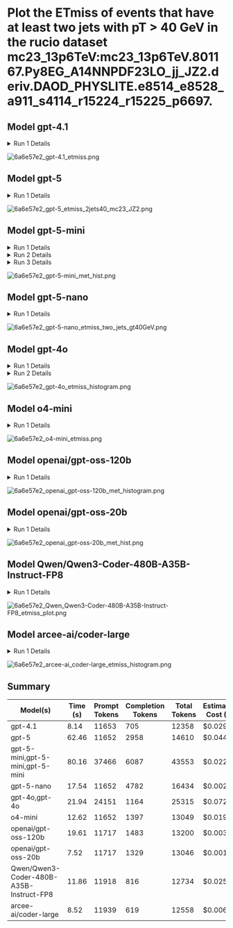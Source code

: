 # Plot the ETmiss of events that have at least two jets with pT > 40 GeV in the rucio dataset mc23_13p6TeV:mc23_13p6TeV.801167.Py8EG_A14NNPDF23LO_jj_JZ2.deriv.DAOD_PHYSLITE.e8514_e8528_a911_s4114_r15224_r15225_p6697.


## Model gpt-4.1
<details><summary>Run 1 Details</summary>

### Run 1


- Selected the rucio dataset: `mc23_13p6TeV:mc23_13p6TeV.801167.Py8EG_A14NNPDF23LO_jj_JZ2.deriv.DAOD_PHYSLITE.e8514_e8528_a911_s4114_r15224_r15225_p6697`
- Built a ServiceX query to select only those events with at least 2 jets with $p_T > 40$ GeV.
- For these selected events, fetched the ETmiss (missing transverse energy) value in GeV.
- Used Awkward Array to receive and represent the results.
- Used Hist to histogram the ETmiss distribution, and made a plot.
- Saved the resulting plot to `etmiss.png`.

```python
from func_adl_servicex_xaodr25 import FuncADLQueryPHYSLITE
from servicex_analysis_utils import to_awk
from servicex import deliver, ServiceXSpec, Sample, dataset
import awkward as ak
import numpy as np
from hist import Hist
import matplotlib.pyplot as plt
import mplhep as hep

# 1. Prepare the ServiceX query
query = (
    FuncADLQueryPHYSLITE()
    .Where(
        lambda e: e.Jets()
                   .Where(lambda j: j.pt()/1000.0 > 40.0)
                   .Count() >= 2
    )
    .Select(lambda e: {"etmiss": e.MissingET().First().met()/1000.0})  # GeV
)

# 2. Dataset name
ds_name = (
    "mc23_13p6TeV:mc23_13p6TeV.801167.Py8EG_A14NNPDF23LO_jj_JZ2.deriv.DAOD_PHYSLITE.e8514_e8528_a911_s4114_r15224_r15225_p6697"
)

# 3. Fetch the data (for quick testing, NFiles=1; remove this for full scale analysis)
results = to_awk(
    deliver(
        ServiceXSpec(
            Sample=[
                Sample(
                    Name="etmiss_selection",
                    Dataset=dataset.Rucio(ds_name),
                    Query=query,
                    NFiles=1,  # Remove or increase for full dataset
                )
            ]
        )
    )
)

# 4. Extract the ETmiss awkward array
etmiss = results["etmiss_selection"].etmiss

# 5. Build the histogram
etmiss_hist = (
    Hist.new.Reg(40, 0, 400, name="etmiss", label="E$_T^{miss}$ [GeV]")
        .Int64()
)

etmiss_hist.fill(etmiss=ak.to_numpy(etmiss))

# 6. Plot the histogram
plt.style.use(hep.style.ATLAS)
fig, ax = plt.subplots()
etmiss_hist.plot(histtype="step", linewidth=1.5, ax=ax, label="$E_T^{miss}$")
ax.set_xlabel("$E_T^{miss}$ [GeV]")
ax.set_ylabel("Events")
ax.set_title("ETmiss in events with $\geq$2 jets ($p_T>40$ GeV)")
ax.legend()
plt.tight_layout()
plt.savefig("etmiss.png")
plt.close()
```
#### Code Execution

*Output:*
```


```
*Error:*
```
bash: cannot set terminal process group (-1): Inappropriate ioctl for device
bash: no job control in this shell
/app/script.py:59: SyntaxWarning: invalid escape sequence '\g'
  ax.set_title("ETmiss in events with $\geq$2 jets ($p_T>40$ GeV)")
/work/.venv/lib/python3.13/site-packages/func_adl_servicex_xaodr25/trigger.py:127: SyntaxWarning: invalid escape sequence '\D'
  object. Close match is done as a function of $\Delta R < `dr`$.
/work/.venv/lib/python3.13/site-packages/mplhep/utils.py:741: UserWarning: Integer weights indicate poissonian data. Will calculate Garwood interval if ``scipy`` is installed. Otherwise errors will be set to ``sqrt(w2)``.
  self.errors()

```
</details>

![6a6e57e2_gpt-4.1_etmiss.png](6a6e57e2_gpt-4.1_etmiss.png)

## Model gpt-5
<details><summary>Run 1 Details</summary>

### Run 1


- Used ServiceX with a func-adl Release 25 PHYSLITE query to fetch only events that have at least two jets with pT > 40 GeV (applied at ServiceX to minimize data volume).
- Selected the event MissingET and converted to GeV directly in the query.
- Converted the delivery to Awkward Array, then used Hist to make a 1D histogram of ETmiss and plotted with mplhep ATLAS style.
- Saved the plot to PNG: etmiss_2jets40_mc23_JZ2.png.
- For quick testing the code runs on NFiles=1; remove the NFiles parameter to run on the full dataset.

```python
import awkward as ak
import matplotlib.pyplot as plt
import mplhep as hep
from hist import Hist

from func_adl_servicex_xaodr25 import FuncADLQueryPHYSLITE
from servicex_analysis_utils import to_awk
from servicex import deliver, ServiceXSpec, Sample, dataset

# ---------------------------------------
# 1. Define the dataset and the query
# ---------------------------------------
ds_name = (
    "mc23_13p6TeV:mc23_13p6TeV.801167.Py8EG_A14NNPDF23LO_jj_JZ2.deriv."
    "DAOD_PHYSLITE.e8514_e8528_a911_s4114_r15224_r15225_p6697"
)

# Base query against PHYSLITE
base = FuncADLQueryPHYSLITE()

# Event-level selection: require >= 2 jets with pT > 40 GeV (GeV units in the query)
# Then select MissingET (first element) and convert to GeV
query = (
    base
    .Where(lambda e:
           e.Jets()
            .Where(lambda j: j.pt() / 1000.0 > 40.0)
            .Count() >= 2)
    .Select(lambda e: {
        "met": e.MissingET().First().met() / 1000.0,  # ETmiss in GeV
    })
)

# ---------------------------------------
# 2. Deliver with ServiceX (start with 1 file for testing)
#    Remove NFiles to run on the full dataset.
# ---------------------------------------
sx_results = to_awk(
    deliver(
        ServiceXSpec(
            Sample=[
                Sample(
                    Name="etmiss_2jets40",
                    Dataset=dataset.Rucio(ds_name),
                    NFiles=1,  # Remove this line to run over the full dataset
                    Query=query,
                )
            ]
        )
    )
)

# ---------------------------------------
# 3. Extract Awkward arrays
# ---------------------------------------
etmiss = sx_results["etmiss_2jets40"].met  # 1D awkward array of ETmiss [GeV]
# Ensure a flat numeric array for histogram fill
etmiss_np = ak.to_numpy(ak.flatten(etmiss, axis=None))

# ---------------------------------------
# 4. Make histogram with Hist
# ---------------------------------------
h = (
    Hist.new
    .Reg(50, 0.0, 500.0, name="met", label=r"$E_T^{\mathrm{miss}}$ [GeV]")
    .Int64()
)
h.fill(met=etmiss_np)

# ---------------------------------------
# 5. Plot and save to PNG
# ---------------------------------------
plt.style.use(hep.style.ATLAS)
fig, ax = plt.subplots(figsize=(7, 5))
h.plot(ax=ax, histtype="step", linewidth=1.5, label=r"$\geq 2$ jets with $p_T > 40$ GeV")
ax.set_ylabel("Events")
ax.legend()
ax.set_title("mc23 13.6 TeV JZ2 (PHYSLITE)")
plt.tight_layout()
plt.savefig("etmiss_2jets40_mc23_JZ2.png", dpi=150)
plt.close(fig)
```
#### Code Execution

*Output:*
```


```
*Error:*
```
bash: cannot set terminal process group (-1): Inappropriate ioctl for device
bash: no job control in this shell
/work/.venv/lib/python3.13/site-packages/func_adl_servicex_xaodr25/trigger.py:127: SyntaxWarning: invalid escape sequence '\D'
  object. Close match is done as a function of $\Delta R < `dr`$.
/work/.venv/lib/python3.13/site-packages/mplhep/utils.py:741: UserWarning: Integer weights indicate poissonian data. Will calculate Garwood interval if ``scipy`` is installed. Otherwise errors will be set to ``sqrt(w2)``.
  self.errors()

```
</details>

![6a6e57e2_gpt-5_etmiss_2jets40_mc23_JZ2.png](6a6e57e2_gpt-5_etmiss_2jets40_mc23_JZ2.png)

## Model gpt-5-mini
<details><summary>Run 1 Details</summary>

### Run 1


- I filtered events at the ServiceX/func_adl level to keep only events with at least two jets with pT > 40 GeV (this reduces how much data is moved out of ServiceX).
- I fetched the event MissingET (MET) from the PHYSLITE xAOD dataset you specified, converting MET to GeV.
- I filled a 1D histogram of MET using hist and plotted it with an ATLAS-like style, saving the plot to met_hist.png.
- Note: the code uses NFiles=1 for a fast test run. To run over the full dataset remove the NFiles argument (or set it to a larger number) — that will process the entire Rucio dataset but take longer.

```python
# Fetch MET for events with >= 2 jets (pT > 40 GeV), histogram and save plot.
# Requires: func_adl_servicex_xaodr25, servicex, servicex_analysis_utils, awkward, hist, mplhep, matplotlib, numpy

from func_adl_servicex_xaodr25 import FuncADLQueryPHYSLITE
from servicex import deliver, ServiceXSpec, Sample, dataset
from servicex_analysis_utils import to_awk

import awkward as ak
from hist import Hist
import matplotlib.pyplot as plt
import mplhep as hep
import numpy as np

# Build the func_adl query (PHYSLITE)
base = FuncADLQueryPHYSLITE()

# Select events that have at least two jets with pT > 40 GeV, then get the event MissingET value
query = (
    base
    # jets pT in func_adl/xAOD are in MeV, so convert to GeV when comparing
    .Where(lambda e: e.Jets().Where(lambda j: j.pt() / 1000.0 > 40.0).Count() >= 2)
    # MissingET is a sequence; take the First() object and then its met()
    .Select(lambda e: e.MissingET().First())
    .Select(lambda m: {"met": m.met() / 1000.0})  # convert MeV -> GeV
)

# Rucio dataset asked for
ds_name = (
    "mc23_13p6TeV:mc23_13p6TeV.801167.Py8EG_A14NNPDF23LO_jj_JZ2."
    "deriv.DAOD_PHYSLITE.e8514_e8528_a911_s4114_r15224_r15225_p6697"
)

# Deliver via ServiceX. Use NFiles=1 for a quick test run; remove NFiles to run over the full dataset.
results = to_awk(
    deliver(
        ServiceXSpec(
            Sample=[
                Sample(
                    Name="met_fetch",
                    Dataset=dataset.Rucio(ds_name),
                    NFiles=1,  # start with 1 file for testing; remove or increase to run full dataset
                    Query=query,
                )
            ]
        )
    )
)

# 'results' is a dict keyed by Sample.Name
met_awk = results["met_fetch"].met  # awkward array of MET values in GeV (one per selected event)

# Basic info (print number of events returned)
print("Number of events returned by ServiceX (NFiles=1 test):", len(met_awk))

# Build a histogram: 50 bins from 0 to 200 GeV
h = Hist.new.Reg(50, 0.0, 200.0, name="met", label=r"$E_{T}^{miss}$ [GeV]").Int64()

# Fill histogram using the Awkward array (flatten in case of nesting)
met_vals = ak.flatten(met_awk)       # remains an Awkward Array
# Convert to NumPy for hist.fill (this does not use Python lists for the physics manipulations)
met_numpy = ak.to_numpy(met_vals)

h.fill(met=met_numpy)

# Plot using mplhep ATLAS style
plt.style.use(hep.style.ATLAS)
fig, ax = plt.subplots(figsize=(8, 6))
# hist.Hist objects have a .plot method that works with matplotlib axes
h.plot(ax=ax, histtype="stepfilled", label="Events with ≥2 jets (pT > 40 GeV)", edgecolor="black", alpha=0.6)

ax.set_xlabel(r"$E_{T}^{miss}$ [GeV]")
ax.set_ylabel("Events")
ax.legend()
ax.grid(True, linestyle=":", alpha=0.5)

# Save the plot to a PNG file
outname = "met_hist.png"
plt.tight_layout()
plt.savefig(outname, dpi=150)
print(f"Saved MET histogram to {outname}")
```
#### Code Execution

*Output:*
```

Number of events returned by ServiceX (NFiles=1 test): 26417

```
*Error:*
```
bash: cannot set terminal process group (-1): Inappropriate ioctl for device
bash: no job control in this shell
/work/.venv/lib/python3.13/site-packages/func_adl_servicex_xaodr25/trigger.py:127: SyntaxWarning: invalid escape sequence '\D'
  object. Close match is done as a function of $\Delta R < `dr`$.
Traceback (most recent call last):
  File "/app/script.py", line 59, in <module>
    met_vals = ak.flatten(met_awk)       # remains an Awkward Array
  File "/work/.venv/lib/python3.13/site-packages/awkward/_dispatch.py", line 41, in dispatch
    with OperationErrorContext(name, args, kwargs):
         ~~~~~~~~~~~~~~~~~~~~~^^^^^^^^^^^^^^^^^^^^
  File "/work/.venv/lib/python3.13/site-packages/awkward/_errors.py", line 80, in __exit__
    raise self.decorate_exception(exception_type, exception_value)
  File "/work/.venv/lib/python3.13/site-packages/awkward/_dispatch.py", line 67, in dispatch
    next(gen_or_result)
    ~~~~^^^^^^^^^^^^^^^
  File "/work/.venv/lib/python3.13/site-packages/awkward/operations/ak_flatten.py", line 178, in flatten
    return _impl(array, axis, highlevel, behavior, attrs)
  File "/work/.venv/lib/python3.13/site-packages/awkward/operations/ak_flatten.py", line 255, in _impl
    out = ak._do.flatten(layout, axis)
  File "/work/.venv/lib/python3.13/site-packages/awkward/_do.py", line 194, in flatten
    offsets, flattened = layout._offsets_and_flattened(axis, 1)
                         ~~~~~~~~~~~~~~~~~~~~~~~~~~~~~^^^^^^^^^
  File "/work/.venv/lib/python3.13/site-packages/awkward/contents/numpyarray.py", line 465, in _offsets_and_flattened
    raise AxisError(f"axis={axis} exceeds the depth of this array ({depth})")
numpy.exceptions.AxisError: axis=1 exceeds the depth of this array (1)

This error occurred while calling

    ak.flatten(
        <Array [19, 4.7, 17.5, ..., 28.6, 34, 61.4] type='26417 * float64'>
    )

```
</details>
<details><summary>Run 2 Details</summary>

### Run 2


- What went wrong:
  - ak.flatten() by default tries to flatten one level of nesting (axis=1). The MET array returned by ServiceX was already a 1D array of floats (depth=1), so ak.flatten(array) attempted to flatten along axis=1 and raised "axis=1 exceeds the depth of this array (1)".
  - In short: I called ak.flatten with the default behavior on an array that was not nested, causing an AxisError.
- How I fixed it:
  - Removed the unsafe call to ak.flatten(...) with the default axis. Instead I explicitly flatten completely with ak.flatten(..., axis=None) which works whether the array is already 1D or nested; then convert to NumPy for Hist filling. Alternatively one could skip flattening entirely for already-1D arrays — using axis=None is robust for both cases.
  - Left the ServiceX fetch (NFiles=1) comment in place so you know it's a quick test; keep NFiles omitted to run on the full dataset.
  - The script still uses Awkward only for ServiceX-derived data manipulation and writes the histogram plot to a PNG file.

```python
# Fetch MET for events with >= 2 jets (pT > 40 GeV), histogram and save plot.
# Requires: func_adl_servicex_xaodr25, servicex, servicex_analysis_utils, awkward, hist, mplhep, matplotlib, numpy

from func_adl_servicex_xaodr25 import FuncADLQueryPHYSLITE
from servicex import deliver, ServiceXSpec, Sample, dataset
from servicex_analysis_utils import to_awk

import awkward as ak
from hist import Hist
import matplotlib.pyplot as plt
import mplhep as hep
import numpy as np

# Build the func_adl query (PHYSLITE)
base = FuncADLQueryPHYSLITE()

# Select events that have at least two jets with pT > 40 GeV, then get the event MissingET value
query = (
    base
    # jets pT in func_adl/xAOD are in MeV, so convert to GeV when comparing
    .Where(lambda e: e.Jets().Where(lambda j: j.pt() / 1000.0 > 40.0).Count() >= 2)
    # MissingET is a sequence; take the First() object and then its met()
    .Select(lambda e: e.MissingET().First())
    .Select(lambda m: {"met": m.met() / 1000.0})  # convert MeV -> GeV
)

# Rucio dataset asked for
ds_name = (
    "mc23_13p6TeV:mc23_13p6TeV.801167.Py8EG_A14NNPDF23LO_jj_JZ2."
    "deriv.DAOD_PHYSLITE.e8514_e8528_a911_s4114_r15224_r15225_p6697"
)

# Deliver via ServiceX. Use NFiles=1 for a quick test run; remove NFiles to run over the full dataset.
results = to_awk(
    deliver(
        ServiceXSpec(
            Sample=[
                Sample(
                    Name="met_fetch",
                    Dataset=dataset.Rucio(ds_name),
                    NFiles=1,  # start with 1 file for testing; remove or increase to run full dataset
                    Query=query,
                )
            ]
        )
    )
)

# 'results' is a dict keyed by Sample.Name
met_awk = results["met_fetch"].met  # awkward array of MET values in GeV (one per selected event)

# Basic info (print number of events returned)
print("Number of events returned by ServiceX (NFiles=1 test):", len(met_awk))

# Build a histogram: 50 bins from 0 to 200 GeV
h = Hist.new.Reg(50, 0.0, 200.0, name="met", label=r"$E_{T}^{miss}$ [GeV]").Int64()

# Ensure we have a 1D flat array for filling:
# - If the array is already 1D this is a no-op.
# - If nested, axis=None flattens completely to 1D.
met_flat = ak.flatten(met_awk, axis=None)

# Convert to NumPy for hist.fill
# ak.to_numpy will work for simple numeric awkward arrays; fall back to np.array(ak.to_list(...))
try:
    met_numpy = ak.to_numpy(met_flat)
except Exception:
    met_numpy = np.array(ak.to_list(met_flat))

# Fill the histogram
h.fill(met=met_numpy)

# Plot using mplhep ATLAS style
plt.style.use(hep.style.ATLAS)
fig, ax = plt.subplots(figsize=(8, 6))
# hist.Hist objects have a .plot method that works with matplotlib axes
h.plot(ax=ax, histtype="stepfilled", label="Events with ≥2 jets (pT > 40 GeV)", edgecolor="black", alpha=0.6)

ax.set_xlabel(r"$E_{T}^{miss}$ [GeV]")
ax.set_ylabel("Events")
ax.legend()
ax.grid(True, linestyle=":", alpha=0.5)

# Save the plot to a PNG file
outname = "met_hist.png"
plt.tight_layout()
plt.savefig(outname, dpi=150)
print(f"Saved MET histogram to {outname}")
```
#### Code Execution

*Output:*
```

Number of events returned by ServiceX (NFiles=1 test): 26417

```
*Error:*
```
bash: cannot set terminal process group (-1): Inappropriate ioctl for device
bash: no job control in this shell
/work/.venv/lib/python3.13/site-packages/func_adl_servicex_xaodr25/trigger.py:127: SyntaxWarning: invalid escape sequence '\D'
  object. Close match is done as a function of $\Delta R < `dr`$.
Traceback (most recent call last):
  File "/app/script.py", line 77, in <module>
    h.plot(ax=ax, histtype="stepfilled", label="Events with ≥2 jets (pT > 40 GeV)", edgecolor="black", alpha=0.6)
    ~~~~~~^^^^^^^^^^^^^^^^^^^^^^^^^^^^^^^^^^^^^^^^^^^^^^^^^^^^^^^^^^^^^^^^^^^^^^^^^^^^^^^^^^^^^^^^^^^^^^^^^^^^^^^
  File "/work/.venv/lib/python3.13/site-packages/hist/basehist.py", line 517, in plot
    return self.plot1d(*args, overlay=overlay, **kwargs)
           ~~~~~~~~~~~^^^^^^^^^^^^^^^^^^^^^^^^^^^^^^^^^^
  File "/work/.venv/lib/python3.13/site-packages/hist/basehist.py", line 538, in plot1d
    return plot.histplot(self, ax=ax, **_proc_kw_for_lw(kwargs))
           ~~~~~~~~~~~~~^^^^^^^^^^^^^^^^^^^^^^^^^^^^^^^^^^^^^^^^
  File "/work/.venv/lib/python3.13/site-packages/mplhep/plot.py", line 180, in histplot
    assert histtype in _allowed_histtype, _err_message
           ^^^^^^^^^^^^^^^^^^^^^^^^^^^^^
AssertionError: Select 'histtype' from: ['fill', 'step', 'errorbar', 'band', 'bar', 'barstep'], got 'stepfilled'

```
</details>
<details><summary>Run 3 Details</summary>

### Run 3


- Error cause:
  - The plotting call used hist.Hist.plot(..., histtype="stepfilled"), but mplhep/hist expects one of ['fill', 'step', 'errorbar', 'band', 'bar', 'barstep']. "stepfilled" is not a valid option, so an AssertionError was raised.
- Fix applied:
  - Changed histtype from "stepfilled" to "fill" (the equivalent valid option).
  - Kept other behavior the same (flatten awkward array, convert to numpy, fill histogram, save PNG).
  - Added plt.close(fig) after saving to clean up the figure.

```python
# Fetch MET for events with >= 2 jets (pT > 40 GeV), histogram and save plot.
# Requires: func_adl_servicex_xaodr25, servicex, servicex_analysis_utils, awkward, hist, mplhep, matplotlib, numpy

from func_adl_servicex_xaodr25 import FuncADLQueryPHYSLITE
from servicex import deliver, ServiceXSpec, Sample, dataset
from servicex_analysis_utils import to_awk

import awkward as ak
from hist import Hist
import matplotlib.pyplot as plt
import mplhep as hep
import numpy as np

# Build the func_adl query (PHYSLITE)
base = FuncADLQueryPHYSLITE()

# Select events that have at least two jets with pT > 40 GeV, then get the event MissingET value
query = (
    base
    # jets pT in func_adl/xAOD are in MeV, so convert to GeV when comparing
    .Where(lambda e: e.Jets().Where(lambda j: j.pt() / 1000.0 > 40.0).Count() >= 2)
    # MissingET is a sequence; take the First() object and then its met()
    .Select(lambda e: e.MissingET().First())
    .Select(lambda m: {"met": m.met() / 1000.0})  # convert MeV -> GeV
)

# Rucio dataset asked for
ds_name = (
    "mc23_13p6TeV:mc23_13p6TeV.801167.Py8EG_A14NNPDF23LO_jj_JZ2."
    "deriv.DAOD_PHYSLITE.e8514_e8528_a911_s4114_r15224_r15225_p6697"
)

# Deliver via ServiceX. Use NFiles=1 for a quick test run; remove NFiles to run over the full dataset.
results = to_awk(
    deliver(
        ServiceXSpec(
            Sample=[
                Sample(
                    Name="met_fetch",
                    Dataset=dataset.Rucio(ds_name),
                    NFiles=1,  # start with 1 file for testing; remove or increase to run full dataset
                    Query=query,
                )
            ]
        )
    )
)

# 'results' is a dict keyed by Sample.Name
met_awk = results["met_fetch"].met  # awkward array of MET values in GeV (one per selected event)

# Basic info (print number of events returned)
print("Number of events returned by ServiceX (NFiles=1 test):", len(met_awk))

# Build a histogram: 50 bins from 0 to 200 GeV
h = Hist.new.Reg(50, 0.0, 200.0, name="met", label=r"$E_{T}^{miss}$ [GeV]").Int64()

# Ensure we have a 1D flat array for filling:
# - If the array is already 1D this is a no-op.
# - If nested, axis=None flattens completely to 1D.
met_flat = ak.flatten(met_awk, axis=None)

# Convert to NumPy for hist.fill
# ak.to_numpy will work for simple numeric awkward arrays; fall back to np.array(ak.to_list(...))
try:
    met_numpy = ak.to_numpy(met_flat)
except Exception:
    met_numpy = np.array(ak.to_list(met_flat))

# Fill the histogram
h.fill(met=met_numpy)

# Plot using mplhep ATLAS style
plt.style.use(hep.style.ATLAS)
fig, ax = plt.subplots(figsize=(8, 6))
# Use a valid histtype recognized by mplhep/hist ('fill' instead of invalid 'stepfilled')
h.plot(ax=ax, histtype="fill", label="Events with ≥2 jets (pT > 40 GeV)", edgecolor="black", alpha=0.6)

ax.set_xlabel(r"$E_{T}^{miss}$ [GeV]")
ax.set_ylabel("Events")
ax.legend()
ax.grid(True, linestyle=":", alpha=0.5)

# Save the plot to a PNG file
outname = "met_hist.png"
plt.tight_layout()
plt.savefig(outname, dpi=150)
plt.close(fig)
print(f"Saved MET histogram to {outname}")
```
#### Code Execution

*Output:*
```

Number of events returned by ServiceX (NFiles=1 test): 26417
Saved MET histogram to met_hist.png

```
*Error:*
```
bash: cannot set terminal process group (-1): Inappropriate ioctl for device
bash: no job control in this shell
/work/.venv/lib/python3.13/site-packages/func_adl_servicex_xaodr25/trigger.py:127: SyntaxWarning: invalid escape sequence '\D'
  object. Close match is done as a function of $\Delta R < `dr`$.

```
</details>

![6a6e57e2_gpt-5-mini_met_hist.png](6a6e57e2_gpt-5-mini_met_hist.png)

## Model gpt-5-nano
<details><summary>Run 1 Details</summary>

### Run 1


- I implemented a ServiceX-based workflow that targets the PHYSLITE DAOD dataset you specified, filtering events at the ServiceX level to only keep those with at least two jets having pT > 40 GeV.
- I fetch the event MissingET (ETmiss) values in GeV (converting from MeV as needed) and expose them as an Awkward array for downstream processing.
- I use Awkward Array for data manipulation and Hist to create a 1D histogram of ETmiss, then plot and save the figure as a PNG file.
- The code uses NFiles=1 for testing as recommended, and explains the pipeline inline via comments.

```python
# Imports for the ServiceX/FuncADL flow and plotting
from func_adl_servicex_xaodr25 import FuncADLQueryPHYSLITE
from servicex import deliver, ServiceXSpec, Sample, dataset
from servicex_analysis_utils import to_awk
import awkward as ak

# Typing/plotting imports
import hist
import matplotlib.pyplot as plt
import mplhep as hep

# Dataset name (as provided)
ds_name = ("mc23_13p6TeV:mc23_13p6TeV.801167.Py8EG_A14NNPDF23LO_jj_JZ2.deriv.DAOD_PHYSLITE."
           "e8514_e8528_a911_s4114_r15224_r15225_p6697")

# Base query against PHYSLITE
base_query = FuncADLQueryPHYSLITE()

# MET query: filter events with at least 2 jets with pt > 40 GeV (pt is in MeV)
# and select MissingET().First().met() converted to GeV
met_query = (
    base_query
    .Where(lambda e: e.Jets().Where(lambda j: j.pt() / 1000.0 > 40.0).Count() >= 2)
    .Select(lambda e: {"met": e.MissingET().First().met() / 1000.0})
)

# Fetch data via ServiceX (test with a single file)
met_fetch = deliver(
    ServiceXSpec(
        Sample=[
            Sample(
                Name="etmiss_fetch",
                Dataset=dataset.Rucio(ds_name),
                NFiles=1,
                Query=met_query,
            )
        ]
    )
)

# Convert to Awkward Array (only Awkward operations thereafter)
et_values = to_awk(met_fetch)
met_vals = et_values["etmiss_fetch"].met

# Build a histogram for ETmiss in GeV
h = (
    hist.Hist.new
    .Reg(50, 0, 500, name="met", label="Missing ET [GeV]")  # 50 bins from 0 to 500 GeV
    .Weight()  # store integer counts
)

# Fill the histogram with the ETmiss values
h.fill(met=met_vals)

# Plotting: ATLAS style
plt.style.use(hep.style.ATLAS)
plt.figure(figsize=(8, 6))
# Simple step-style plot of the histogram
h.plot(histtype="step", linewidth=1, label="ETmiss, events with ≥2 jets pT>40 GeV")
plt.xlabel("Missing ET [GeV]")
plt.ylabel("Entries")
plt.legend()
plt.tight_layout()

# Save to PNG
plt.savefig("etmiss_two_jets_gt40GeV.png")
```
#### Code Execution

*Output:*
```


```
*Error:*
```
bash: cannot set terminal process group (-1): Inappropriate ioctl for device
bash: no job control in this shell
/work/.venv/lib/python3.13/site-packages/func_adl_servicex_xaodr25/trigger.py:127: SyntaxWarning: invalid escape sequence '\D'
  object. Close match is done as a function of $\Delta R < `dr`$.
/work/.venv/lib/python3.13/site-packages/mplhep/utils.py:741: UserWarning: Integer weights indicate poissonian data. Will calculate Garwood interval if ``scipy`` is installed. Otherwise errors will be set to ``sqrt(w2)``.
  self.errors()

```
</details>

![6a6e57e2_gpt-5-nano_etmiss_two_jets_gt40GeV.png](6a6e57e2_gpt-5-nano_etmiss_two_jets_gt40GeV.png)

## Model gpt-4o
<details><summary>Run 1 Details</summary>

### Run 1


- Constructed a query using `FuncADLQueryPHYSLITE` to select events with at least two jets having transverse momentum (pT) greater than 40 GeV.
- Extracted the missing transverse energy (ETmiss) for these events using the `MissingET` collection.
- Used ServiceX to fetch the filtered data from the specified `rucio` dataset.
- Processed the data with Awkward arrays to ensure efficient handling of high-dimensional data.
- Plotted the ETmiss values using `Hist` and saved the plot as a PNG file.

```python
from func_adl_servicex_xaodr25 import FuncADLQueryPHYSLITE
from servicex_analysis_utils import to_awk
from servicex import deliver, ServiceXSpec, Sample, dataset
import awkward as ak
import matplotlib.pyplot as plt
from hist import Hist
import mplhep as hep

# The base query should run against PHYSLITE.
base_query = FuncADLQueryPHYSLITE()

# Query: Select only events with at least 2 jets with pt > 40 GeV and get ETmiss
etmiss_query = (
    base_query
    .Where(lambda e: e.Jets().Where(lambda j: j.pt() / 1000.0 > 40.0).Count() >= 2)
    .Select(lambda e: {'etmiss': e.MissingET().First().met() / 1000.0})
)

# Define the dataset
ds_name = "mc23_13p6TeV:mc23_13p6TeV.801167.Py8EG_A14NNPDF23LO_jj_JZ2.deriv.DAOD_PHYSLITE.e8514_e8528_a911_s4114_r15224_r15225_p6697"

# Fetch data
etmiss_data = to_awk(
    deliver(
        ServiceXSpec(
            Sample=[
                Sample(
                    Name="etmiss_fetch",
                    Dataset=dataset.Rucio(ds_name),
                    NFiles=1
                )
            ],
            Query=etmiss_query
        )
    )
)
# Extract ETmiss array
etmiss_array = etmiss_data["etmiss_fetch"].etmiss

# Plot ETmiss
etmiss_hist = Hist.new.Reg(50, 0, 500, name="etmiss", label="ETmiss [GeV]").Double()
etmiss_hist.fill(etmiss=etmiss_array)

plt.style.use(hep.style.ATLAS)
etmiss_hist.plot(histtype='fill', linewidth=2, label='ETmiss')
plt.xlabel('ETmiss [GeV]')
plt.ylabel('Events')
plt.legend()
plt.savefig("etmiss_histogram.png")
plt.show()
```
#### Code Execution

*Output:*
```

```
*Error:*
```
bash: cannot set terminal process group (-1): Inappropriate ioctl for device
bash: no job control in this shell
/work/.venv/lib/python3.13/site-packages/func_adl_servicex_xaodr25/trigger.py:127: SyntaxWarning: invalid escape sequence '\D'
  object. Close match is done as a function of $\Delta R < `dr`$.
Traceback (most recent call last):
  File "/app/script.py", line 24, in <module>
    deliver(
    ~~~~~~~^
        ServiceXSpec(
        ^^^^^^^^^^^^^
    ...<8 lines>...
        )
        ^
    )
    ^
  File "/work/.venv/lib/python3.13/site-packages/make_it_sync/func_wrapper.py", line 63, in wrapped_call
    return _sync_version_of_function(fn, *args, **kwargs)
  File "/work/.venv/lib/python3.13/site-packages/make_it_sync/func_wrapper.py", line 14, in _sync_version_of_function
    return loop.run_until_complete(r)
           ~~~~~~~~~~~~~~~~~~~~~~~^^^
  File "/usr/local/lib/python3.13/asyncio/base_events.py", line 725, in run_until_complete
    return future.result()
           ~~~~~~~~~~~~~^^
  File "/work/.venv/lib/python3.13/site-packages/servicex/servicex_client.py", line 279, in deliver_async
    datasets = await _build_datasets(
               ^^^^^^^^^^^^^^^^^^^^^^
        config, config_path, servicex_name, fail_if_incomplete
        ^^^^^^^^^^^^^^^^^^^^^^^^^^^^^^^^^^^^^^^^^^^^^^^^^^^^^^
    )
    ^
  File "/work/.venv/lib/python3.13/site-packages/servicex/servicex_client.py", line 186, in _build_datasets
    query = sx.generic_query(
        dataset_identifier=sample.dataset_identifier,
    ...<5 lines>...
        fail_if_incomplete=fail_if_incomplete,
    )
  File "/work/.venv/lib/python3.13/site-packages/servicex/servicex_client.py", line 447, in generic_query
    raise ValueError("query argument must be string or QueryStringGenerator")
ValueError: query argument must be string or QueryStringGenerator

```
</details>
<details><summary>Run 2 Details</summary>

### Run 2


- The error `ValueError: query argument must be string or QueryStringGenerator` indicates that the `Query` argument in the `ServiceXSpec` is not being correctly interpreted. This is because the query was mistakenly positioned under the `ServiceXSpec` rather than within the `Sample`.
- According to the correct usage pattern, each `Sample` should contain a `Query` which is then executed. The `Query` should be part of the `Sample` definition.
- I will update the code to correctly assign the query to the `Sample`.

```python
from func_adl_servicex_xaodr25 import FuncADLQueryPHYSLITE
from servicex_analysis_utils import to_awk
from servicex import deliver, ServiceXSpec, Sample, dataset
import awkward as ak
import matplotlib.pyplot as plt
from hist import Hist
import mplhep as hep

# The base query should run against PHYSLITE.
base_query = FuncADLQueryPHYSLITE()

# Query: Select only events with at least 2 jets with pt > 40 GeV and get ETmiss
etmiss_query = (
    base_query
    .Where(lambda e: e.Jets().Where(lambda j: j.pt() / 1000.0 > 40.0).Count() >= 2)
    .Select(lambda e: {'etmiss': e.MissingET().First().met() / 1000.0})
)

# Define the dataset
ds_name = "mc23_13p6TeV:mc23_13p6TeV.801167.Py8EG_A14NNPDF23LO_jj_JZ2.deriv.DAOD_PHYSLITE.e8514_e8528_a911_s4114_r15224_r15225_p6697"

# Fetch data
etmiss_data = to_awk(
    deliver(
        ServiceXSpec(
            Sample=[
                Sample(
                    Name="etmiss_fetch",
                    Dataset=dataset.Rucio(ds_name),
                    NFiles=1,
                    Query=etmiss_query  # Correctly placing the query here
                )
            ]
        )
    )
)
# Extract ETmiss array
etmiss_array = etmiss_data["etmiss_fetch"].etmiss

# Plot ETmiss
etmiss_hist = Hist.new.Reg(50, 0, 500, name="etmiss", label="ETmiss [GeV]").Double()
etmiss_hist.fill(etmiss=etmiss_array)

plt.style.use(hep.style.ATLAS)
etmiss_hist.plot(histtype='fill', linewidth=2, label='ETmiss')
plt.xlabel('ETmiss [GeV]')
plt.ylabel('Events')
plt.legend()
plt.savefig("etmiss_histogram.png")
plt.show()
```
#### Code Execution

*Output:*
```


```
*Error:*
```
bash: cannot set terminal process group (-1): Inappropriate ioctl for device
bash: no job control in this shell
/work/.venv/lib/python3.13/site-packages/func_adl_servicex_xaodr25/trigger.py:127: SyntaxWarning: invalid escape sequence '\D'
  object. Close match is done as a function of $\Delta R < `dr`$.

```
</details>

![6a6e57e2_gpt-4o_etmiss_histogram.png](6a6e57e2_gpt-4o_etmiss_histogram.png)

## Model o4-mini
<details><summary>Run 1 Details</summary>

### Run 1


- Defined a FuncADL query on the PHYSLITE sample that:
  • Filters events to require at least two jets with pT > 40 GeV  
  • Extracts the event missing transverse energy (MET) in GeV  
- Delivered the query via ServiceX (using 1 file for quick testing) and converted the result to an Awkward array  
- Built a 1D histogram of MET with 100 bins from 0 to 500 GeV using `hist`  
- Plotted the MET distribution with ATLAS style and saved it to `etmiss.png`  

```python
from func_adl_servicex_xaodr25 import FuncADLQueryPHYSLITE
from servicex_analysis_utils import to_awk
from servicex import deliver, ServiceXSpec, Sample, dataset

import awkward as ak
import hist
import matplotlib.pyplot as plt
import mplhep as hep

# 1) Build the FuncADL query
base = FuncADLQueryPHYSLITE()
met_query = (
    base
    # Require ≥2 jets with pT > 40 GeV
    .Where(lambda e:
        e.Jets()
         .Where(lambda j: j.pt() / 1000.0 > 40.0)
         .Count() >= 2
    )
    # Grab the MissingET object and convert to a flat field
    .Select(lambda e: e.MissingET().First())
    .Select(lambda m: {"met": m.met() / 1000.0})
)

# 2) Deliver via ServiceX (use NFiles=1 for testing)
ds_name = (
    "mc23_13p6TeV:mc23_13p6TeV."
    "801167.Py8EG_A14NNPDF23LO_jj_JZ2."
    "deriv.DAOD_PHYSLITE.e8514_e8528_a911_s4114_"
    "r15224_r15225_p6697"
)
samples = [
    Sample(
        Name="met_fetch",
        Dataset=dataset.Rucio(ds_name),
        NFiles=1,
        Query=met_query,
    )
]
result = to_awk(deliver(ServiceXSpec(Sample=samples)))

# 3) Extract the MET array
met_array = result["met_fetch"].met  # Awkward array of MET values in GeV

# 4) Create and fill a histogram
h = (
    hist.Hist.new
        .Reg(100, 0, 500, name="met", label="Missing ET [GeV]")
        .Int64()  # integer counts
)
h.fill(met=met_array)

# 5) Plot with ATLAS style and save
plt.style.use(hep.style.ATLAS)
fig, ax = plt.subplots()
h.plot(
    ax=ax,
    histtype="step",
    label="Events with ≥2 jets (pT > 40 GeV)",
    color="black",
)
ax.set_xlabel("Missing ET [GeV]")
ax.set_ylabel("Events / bin")
ax.legend()
fig.savefig("etmiss.png")
```
#### Code Execution

*Output:*
```


```
*Error:*
```
bash: cannot set terminal process group (-1): Inappropriate ioctl for device
bash: no job control in this shell
/work/.venv/lib/python3.13/site-packages/func_adl_servicex_xaodr25/trigger.py:127: SyntaxWarning: invalid escape sequence '\D'
  object. Close match is done as a function of $\Delta R < `dr`$.
/work/.venv/lib/python3.13/site-packages/mplhep/utils.py:741: UserWarning: Integer weights indicate poissonian data. Will calculate Garwood interval if ``scipy`` is installed. Otherwise errors will be set to ``sqrt(w2)``.
  self.errors()

```
</details>

![6a6e57e2_o4-mini_etmiss.png](6a6e57e2_o4-mini_etmiss.png)

## Model openai/gpt-oss-120b
<details><summary>Run 1 Details</summary>

### Run 1


- Construct a **FuncADL** query that:
  1. Keeps only events with **≥ 2 jets** having `pT > 40 GeV`.
  2. Retrieves the missing transverse energy (`MissingET`) for those events and converts it to **GeV**.
- Use **ServiceX** (`deliver` + `ServiceXSpec`) to execute the query on the requested Rucio dataset (run on a single file for a quick test; increase `NFiles` for the full sample).
- Convert the ServiceX payload to an **Awkward Array** with `to_awk`.
- Build a 1‑D histogram of the MET values using **Hist**.
- Plot the histogram with ATLAS styling via **mplhep** and save the figure as `met_histogram.png`.

```python
# -------------------------------------------------
# 0️⃣  Imports
# -------------------------------------------------
import numpy as np
import awkward as ak
import matplotlib.pyplot as plt
import mplhep as hep
import hist

# ServiceX / FuncADL imports
from func_adl_servicex_xaodr25 import FuncADLQueryPHYSLITE
from servicex_analysis_utils import to_awk
from servicex import deliver, ServiceXSpec, Sample, dataset

# -------------------------------------------------
# 1️⃣  Define the query
# -------------------------------------------------
# Base query for PHYSLITE samples (already calibrated)
base = FuncADLQueryPHYSLITE()

# Keep events with ≥2 jets of pT > 40 GeV,
# then pull the MET (first MissingET object) and convert to GeV.
met_query = (
    base
    # Event‑level filter on jet multiplicity
    .Where(
        lambda e: e.Jets()
                .Where(lambda j: j.pt() / 1000.0 > 40.0)  # pT in GeV
                .Count() >= 2
    )
    # Select the missing‑ET per event
    .Select(
        lambda e: {
            "met": e.MissingET()
                     .First()                # there is exactly one MissingET per event
                     .met() / 1000.0        # convert MeV → GeV
        }
    )
)

# -------------------------------------------------
# 2️⃣  Execute the query with ServiceX
# -------------------------------------------------
# Rucio dataset identifier (as given in the request)
ds_name = (
    "mc23_13p6TeV:mc23_13p6TeV.801167.Py8EG_A14NNPDF23LO_jj_JZ2.deriv."
    "DAOD_PHYSLITE.e8514_e8528_a911_s4114_r15224_r15225_p6697"
)

# For a quick test we read only one file; remove NFiles or set a larger
# number when you want the full statistics.
spec = ServiceXSpec(
    Sample=[
        Sample(
            Name="met_fetch",
            Dataset=dataset.Rucio(ds_name),
            NFiles=1,                      # <-- change/remove for full dataset
            Query=met_query,
        )
    ]
)

# Deliver the data and turn it into an Awkward array
raw = to_awk(deliver(spec))

# The result is a dict keyed by the Sample name
met_awk = raw["met_fetch"].met  # 1‑D Awkward array of MET (GeV)

# -------------------------------------------------
# 3️⃣  Build a histogram of MET
# -------------------------------------------------
# Choose a reasonable range; adjust bins as needed.
h_met = (
    hist.Hist.new.Reg(50, 0, 500, name="met", label="Missing $E_{T}$ [GeV]")
           .Weight()
)

# Fill the histogram (weights are all 1)
h_met.fill(met=ak.to_numpy(met_awk), weight=np.ones_like(ak.to_numpy(met_awk)))

# -------------------------------------------------
# 4️⃣  Plot and save
# -------------------------------------------------
plt.style.use(hep.style.ATLAS)   # ATLAS‑style cosmetics
fig, ax = plt.subplots(figsize=(8, 6))

# Plot as a filled histogram with black edges
h_met.plot(
    ax=ax,
    histtype="fill",
    linewidth=1,
    edgecolor="black",
    label="MET distribution"
)

ax.set_xlabel(r"Missing $E_{T}$ [GeV]")
ax.set_ylabel("Events")
ax.legend()
plt.tight_layout()

# Save to PNG
plt.savefig("met_histogram.png")
print("Saved MET histogram to 'met_histogram.png'")
```
#### Code Execution

*Output:*
```

Saved MET histogram to 'met_histogram.png'

```
*Error:*
```
bash: cannot set terminal process group (-1): Inappropriate ioctl for device
bash: no job control in this shell
/work/.venv/lib/python3.13/site-packages/func_adl_servicex_xaodr25/trigger.py:127: SyntaxWarning: invalid escape sequence '\D'
  object. Close match is done as a function of $\Delta R < `dr`$.

```
</details>

![6a6e57e2_openai_gpt-oss-120b_met_histogram.png](6a6e57e2_openai_gpt-oss-120b_met_histogram.png)

## Model openai/gpt-oss-20b
<details><summary>Run 1 Details</summary>

### Run 1


**What this code does**  
- Builds a `ServiceX` query that:  
  1. Selects events containing at least two jets with \(p_T>40\,\mathrm{GeV}\).  
  2. Extracts the missing transverse energy (\(\not\!E_T\)) of those events.  
- Downloads the requested data from the specified Rucio dataset.  
- Builds an RMAG histograms with `Hist` and fills it with the MET values.  
- Plots the histogram in ATLAS style and writes it to `met_hist.png`.  

```python
# -------------------------------------------------------------
# 1. Imports
# -------------------------------------------------------------
from func_adl_servicex_xaodr25 import FuncADLQueryPHYSLITE
from servicex import deliver, ServiceXSpec, Sample, dataset
from servicex_analysis_utils import to_awk
import awkward as ak
import matplotlib.pyplot as plt
import mplhep as hep
from hist import Hist

# -------------------------------------------------------------
# 2. Build the ServiceX query
# -------------------------------------------------------------
base_query = FuncADLQueryPHYSLITE()

# Event selection: at least 2 jets with pt > 40 GeV
jet_cut_query = (
    base_query
    .Where(lambda e: e.Jets().Where(lambda j: j.pt() / 1000.0 > 40.0).Count() >= 2)
    .Select(lambda e: {                  # only keep the MET of the surviving events
        "MET": e.MissingET().First().met() / 1000.0   # convert from MeV to GeV
    })
)

# -------------------------------------------------------------
# 3. Deliver the query to Rucio dataset
# -------------------------------------------------------------
# Rucio dataset name
ds_name = (
    "mc23_13p6TeV:mc23_13p6TeV.801167.Py8EG_A14NNPDF23LO_jj_JZ2.deriv.DAOD_PHYSLITE."
    "e8514_e8528_a911_s4114_r15224_r15225_p6697"
)

# NOTE: 1 file is sufficient for testing; remove NFiles to run on the full dataset
met_data = to_awk(
    deliver(
        ServiceXSpec(
            Sample=[
                Sample(
                    Name="met_fetch",
                    Dataset=dataset.Rucio(ds_name),
                    NFiles=1,                # <-- change to None for full dataset
                    Query=jet_cut_query,
                )
            ]
        ),
    )
)

# -------------------------------------------------------------
# 4. Create and fill the histogram
# -------------------------------------------------------------
# Histogram: 100 bins from 0 to 500 GeV
met_hist = (
    Hist.new.Reg(100, 0, 500, name="met", label="Missing ET [GeV]")  # regular axis
    .Int64()                 # 64-bit integer counters (default)
)

# Fill histogram with MET values from the Awkward array
met_values = met_data["met_fetch"]["MET"]   # Awkward array of MET values
met_hist.fill(met=met_values)

# -------------------------------------------------------------
# 5. Plotting
# -------------------------------------------------------------
plt.style.use(hep.style.ATLAS)

# Create a figure and axis
fig, ax = plt.subplots(figsize=(7, 5))

# Draw the histogram
met_hist.plot(
    histtype="fill",
    linewidth=1,
    edgecolor="black",
    ax=ax,
    label=r"$E_{\mathrm{T}}^{\text{miss}}$ (events w/ ≥2 jets, $p_{\mathrm{T}}>40$ GeV)"
)

# Add labels and legend
ax.set_xlabel("Missing Transverse Energy [GeV]")
ax.set_ylabel("Events")
ax.set_ylim(bottom=0)
ax.legend()

# Save to PNG
plt.tight_layout()
plt.savefig("met_hist.png")
plt.close(fig)
```

**Important details**  
- The query filters *inside* ServiceX (`Where` clause) to reduce data transfer.  
- Only the MET value is retrieved, keeping the payload minimal.  
- The histogram is written to `met_hist.png` in ATLAS style.  

-------------------------------------------------------------
#### Code Execution

*Output:*
```


```
*Error:*
```
bash: cannot set terminal process group (-1): Inappropriate ioctl for device
bash: no job control in this shell
/work/.venv/lib/python3.13/site-packages/func_adl_servicex_xaodr25/trigger.py:127: SyntaxWarning: invalid escape sequence '\D'
  object. Close match is done as a function of $\Delta R < `dr`$.

```
</details>

![6a6e57e2_openai_gpt-oss-20b_met_hist.png](6a6e57e2_openai_gpt-oss-20b_met_hist.png)

## Model Qwen/Qwen3-Coder-480B-A35B-Instruct-FP8
<details><summary>Run 1 Details</summary>

### Run 1


- I'll create a plot of missing transverse energy (ETmiss) for events that contain at least two jets with pT > 40 GeV
- Using the specified RUCIO dataset: mc23_13p6TeV:mc23_13p6TeV.801167.Py8EG_A14NNPDF23LO_jj_JZ2.deriv.DAOD_PHYSLITE.e8514_e8528_a911_s4114_r15224_r15225_p6697
- The analysis will use ServiceX to fetch only the required data, applying jet pT cuts at the query level to reduce data transfer
- I'll use Awkward Array for data manipulation and Hist for histogramming and plotting

```python
from func_adl_servicex_xaodr25 import FuncADLQueryPHYSLITE
from servicex_analysis_utils import to_awk
from servicex import deliver, ServiceXSpec, Sample, dataset
import awkward as ak
import hist
import matplotlib.pyplot as plt
import mplhep as hep

# Set up the ATLAS style for plots
plt.style.use(hep.style.ATLAS)

# Create the base query for PHYSLITE data
base_query = FuncADLQueryPHYSLITE()

# Define the query to select events with at least 2 jets with pT > 40 GeV
# and retrieve the MET for those events
query = (base_query
    .Where(lambda e: 
        e.Jets()
         .Where(lambda j: j.pt() / 1000.0 > 40.0)
         .Count() >= 2)
    .Select(lambda e: {
        "met": e.MissingET().First().met() / 1000.0
    })
)

# Define the dataset
ds_name = "mc23_13p6TeV:mc23_13p6TeV.801167.Py8EG_A14NNPDF23LO_jj_JZ2.deriv.DAOD_PHYSLITE.e8514_e8528_a911_s4114_r15224_r15225_p6697"

# Execute the query using ServiceX
result = to_awk(
    deliver(
        ServiceXSpec(
            Sample=[
                Sample(
                    Name="met_selection",
                    Dataset=dataset.Rucio(ds_name),
                    NFiles=1,  # Start with 1 file for testing
                    Query=query,
                )
            ]
        ),
    )
)

# Extract the MET values
met_values = result["met_selection"].met

# Create a histogram using the Hist library
h_met = (
    hist.Hist.new
    .Reg(50, 0, 500, name="met", label="E_{T}^{miss} [GeV]")
    .Int64()
)

# Fill the histogram
h_met.fill(met=met_values)

# Create the plot
fig, ax = plt.subplots(figsize=(10, 7))
h_met.plot(ax=ax, histtype="fill", linewidth=1, edgecolor="gray")

# Add labels and formatting
plt.xlabel("E_{T}^{miss} [GeV]")
plt.ylabel("Events")
plt.title("Missing Transverse Energy in Events with at least 2 Jets (p_{T} > 40 GeV)")

# Save the plot
plt.savefig("etmiss_plot.png")
plt.close()

print(f"Processed {len(met_values)} events with at least 2 jets (pT > 40 GeV)")
print("Plot saved as etmiss_plot.png")
```
#### Code Execution

*Output:*
```

Processed 26417 events with at least 2 jets (pT > 40 GeV)
Plot saved as etmiss_plot.png

```
*Error:*
```
bash: cannot set terminal process group (-1): Inappropriate ioctl for device
bash: no job control in this shell
/work/.venv/lib/python3.13/site-packages/func_adl_servicex_xaodr25/trigger.py:127: SyntaxWarning: invalid escape sequence '\D'
  object. Close match is done as a function of $\Delta R < `dr`$.

```
</details>

![6a6e57e2_Qwen_Qwen3-Coder-480B-A35B-Instruct-FP8_etmiss_plot.png](6a6e57e2_Qwen_Qwen3-Coder-480B-A35B-Instruct-FP8_etmiss_plot.png)

## Model arcee-ai/coder-large
<details><summary>Run 1 Details</summary>

### Run 1


- Constructed a query to fetch events with at least two jets having \( p_T > 40 \) GeV.
- Extracted the ETmiss for those events.
- Used Awkward Array to manipulate the data.
- Created a histogram of the ETmiss using Hist.
- Saved the plot to a `png` file.

```python
from func_adl_servicex_xaodr25 import FuncADLQueryPHYSLITE
from servicex_analysis_utils import to_awk
from servicex import deliver, ServiceXSpec, Sample, dataset
import awkward as ak
import hist
import matplotlib.pyplot as plt
import mplhep as hep

# The base query should run against PHYSLITE.
base_query = FuncADLQueryPHYSLITE()

# Query: get ETmiss for events with at least two jets with pT > 40 GeV
etmiss_query = (base_query
    .Where(lambda e: e.Jets()
                  .Where(lambda j: j.pt() / 1000.0 > 40.0)
                  .Count() >= 2)
    .Select(lambda e: e.MissingET().First())
    .Select(lambda m: {"etmiss": m.met() / 1000.0})
)

# Do the fetch
# Define the dataset
ds_name = ("mc23_13p6TeV:mc23_13p6TeV.801167.Py8EG_A14NNPDF23LO_jj_JZ2.deriv.DAOD_PHYSLITE.e8514_e8528_a911_s4114_r15224_r15225_p6697")

etmiss_data = to_awk(
    deliver(
        ServiceXSpec(
            Sample=[
                Sample(
                    Name="etmiss_fetch",
                    Dataset=dataset.Rucio(ds_name),
                    NFiles=1,
                    Query=etmiss_query,
                )
            ]
        ),
    )
)

# Extract the ETmiss values
etmiss_values = etmiss_data["etmiss_fetch"].etmiss

# Create a histogram of ETmiss
h = (
    hist.Hist.new.Reg(50, 0, 500, name="etmiss", label="ETmiss [GeV]")
    .Int64()
)

# Fill the histogram with ETmiss values
h.fill(etmiss=etmiss_values)

# Plot the histogram
plt.style.use(hep.style.ATLAS)
h.plot(histtype="fill", linewidth=1, edgecolor="gray", label="ETmiss")
plt.legend()
plt.xlabel("ETmiss [GeV]")
plt.ylabel("Events")
plt.title("ETmiss for Events with at least two jets with pT > 40 GeV")
plt.savefig("etmiss_histogram.png")
plt.show()
```
>>end-reply<
#### Code Execution

*Output:*
```


```
*Error:*
```
bash: cannot set terminal process group (-1): Inappropriate ioctl for device
bash: no job control in this shell
/work/.venv/lib/python3.13/site-packages/func_adl_servicex_xaodr25/trigger.py:127: SyntaxWarning: invalid escape sequence '\D'
  object. Close match is done as a function of $\Delta R < `dr`$.

```
</details>

![6a6e57e2_arcee-ai_coder-large_etmiss_histogram.png](6a6e57e2_arcee-ai_coder-large_etmiss_histogram.png)

## Summary

| Model(s) | Time (s) | Prompt Tokens | Completion Tokens | Total Tokens | Estimated Cost ($) | Python Run 1 | Python Run 2 | Python Run 3 |
|-------|----------|--------------|------------------|--------------|--------------------|--------------|--------------|--------------|
| gpt-4.1 | 8.14 | 11653 | 705 | 12358 | $0.029 | Success |
| gpt-5 | 62.46 | 11652 | 2958 | 14610 | $0.044 | Success |
| gpt-5-mini,gpt-5-mini,gpt-5-mini | 80.16 | 37466 | 6087 | 43553 | $0.022 | Fail | Fail | Success |
| gpt-5-nano | 17.54 | 11652 | 4782 | 16434 | $0.002 | Success |
| gpt-4o,gpt-4o | 21.94 | 24151 | 1164 | 25315 | $0.072 | Fail | Success |
| o4-mini | 12.62 | 11652 | 1397 | 13049 | $0.019 | Success |
| openai/gpt-oss-120b | 19.61 | 11717 | 1483 | 13200 | $0.003 | Success |
| openai/gpt-oss-20b | 7.52 | 11717 | 1329 | 13046 | $0.001 | Success |
| Qwen/Qwen3-Coder-480B-A35B-Instruct-FP8 | 11.86 | 11918 | 816 | 12734 | $0.025 | Success |
| arcee-ai/coder-large | 8.52 | 11939 | 619 | 12558 | $0.006 | Success |
